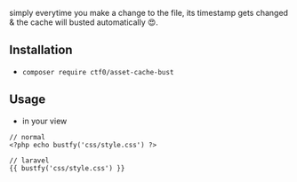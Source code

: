 simply everytime you make a change to the file, its timestamp gets changed & the cache will busted automatically 😍.

## Installation

- `composer require ctf0/asset-cache-bust`

## Usage

- in your view

```blade
// normal
<?php echo bustfy('css/style.css') ?>

// laravel
{{ bustfy('css/style.css') }}
```
